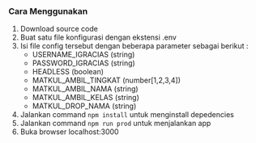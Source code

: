 ### Cara Menggunakan

1. Download source code
2. Buat satu file konfigurasi dengan ekstensi .env
3. Isi file config tersebut dengan beberapa parameter sebagai berikut :
   - USERNAME_IGRACIAS (string)
   - PASSWORD_IGRACIAS (string)
   - HEADLESS (boolean)
   - MATKUL_AMBIL_TINGKAT (number[1,2,3,4])
   - MATKUL_AMBIL_NAMA (string)
   - MATKUL_AMBIL_KELAS (string)
   - MATKUL_DROP_NAMA (string)
4. Jalankan command `npm install` untuk menginstall depedencies
5. Jalankan command `npm run prod` untuk menjalankan app
6. Buka browser localhost:3000
